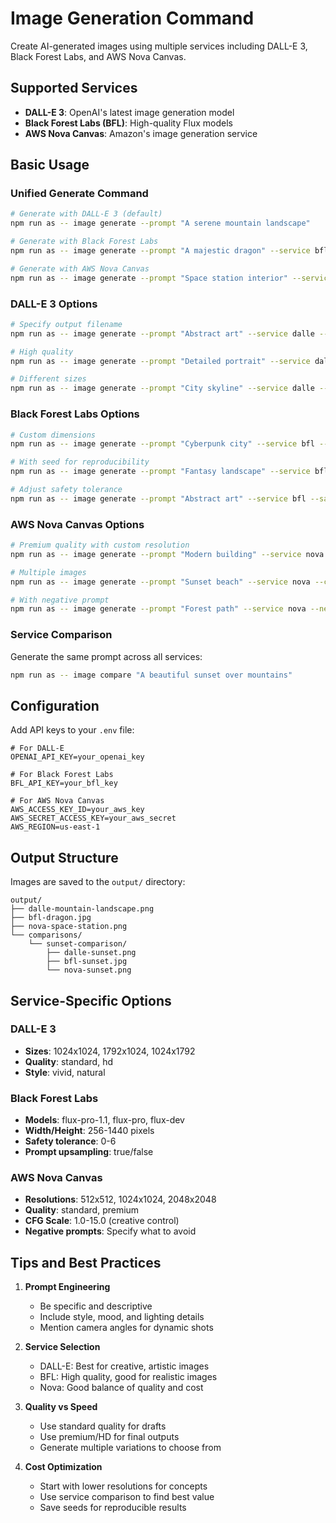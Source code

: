 # Image Generation Command

Create AI-generated images using multiple services including DALL-E 3, Black Forest Labs, and AWS Nova Canvas.

## Supported Services

- **DALL-E 3**: OpenAI's latest image generation model
- **Black Forest Labs (BFL)**: High-quality Flux models
- **AWS Nova Canvas**: Amazon's image generation service

## Basic Usage

### Unified Generate Command
```bash
# Generate with DALL-E 3 (default)
npm run as -- image generate --prompt "A serene mountain landscape"

# Generate with Black Forest Labs
npm run as -- image generate --prompt "A majestic dragon" --service bfl

# Generate with AWS Nova Canvas
npm run as -- image generate --prompt "Space station interior" --service nova
```

### DALL-E 3 Options
```bash
# Specify output filename
npm run as -- image generate --prompt "Abstract art" --service dalle --output my-art.png

# High quality
npm run as -- image generate --prompt "Detailed portrait" --service dalle --quality hd

# Different sizes
npm run as -- image generate --prompt "City skyline" --service dalle --size 1792x1024
```

### Black Forest Labs Options
```bash
# Custom dimensions
npm run as -- image generate --prompt "Cyberpunk city" --service bfl --width 1440 --height 1024

# With seed for reproducibility
npm run as -- image generate --prompt "Fantasy landscape" --service bfl --seed 12345

# Adjust safety tolerance
npm run as -- image generate --prompt "Abstract art" --service bfl --safety 4
```

### AWS Nova Canvas Options
```bash
# Premium quality with custom resolution
npm run as -- image generate --prompt "Modern building" --service nova --resolution 2048x2048 --quality premium

# Multiple images
npm run as -- image generate --prompt "Sunset beach" --service nova --count 3

# With negative prompt
npm run as -- image generate --prompt "Forest path" --service nova --negative "dark, scary"
```

### Service Comparison
Generate the same prompt across all services:
```bash
npm run as -- image compare "A beautiful sunset over mountains"
```

## Configuration

Add API keys to your `.env` file:
```env
# For DALL-E
OPENAI_API_KEY=your_openai_key

# For Black Forest Labs
BFL_API_KEY=your_bfl_key

# For AWS Nova Canvas
AWS_ACCESS_KEY_ID=your_aws_key
AWS_SECRET_ACCESS_KEY=your_aws_secret
AWS_REGION=us-east-1
```

## Output Structure

Images are saved to the `output/` directory:
```
output/
├── dalle-mountain-landscape.png
├── bfl-dragon.jpg
├── nova-space-station.png
└── comparisons/
    └── sunset-comparison/
        ├── dalle-sunset.png
        ├── bfl-sunset.jpg
        └── nova-sunset.png
```

## Service-Specific Options

### DALL-E 3
- **Sizes**: 1024x1024, 1792x1024, 1024x1792
- **Quality**: standard, hd
- **Style**: vivid, natural

### Black Forest Labs
- **Models**: flux-pro-1.1, flux-pro, flux-dev
- **Width/Height**: 256-1440 pixels
- **Safety tolerance**: 0-6
- **Prompt upsampling**: true/false

### AWS Nova Canvas
- **Resolutions**: 512x512, 1024x1024, 2048x2048
- **Quality**: standard, premium
- **CFG Scale**: 1.0-15.0 (creative control)
- **Negative prompts**: Specify what to avoid

## Tips and Best Practices

1. **Prompt Engineering**
   - Be specific and descriptive
   - Include style, mood, and lighting details
   - Mention camera angles for dynamic shots

2. **Service Selection**
   - DALL-E: Best for creative, artistic images
   - BFL: High quality, good for realistic images
   - Nova: Good balance of quality and cost

3. **Quality vs Speed**
   - Use standard quality for drafts
   - Use premium/HD for final outputs
   - Generate multiple variations to choose from

4. **Cost Optimization**
   - Start with lower resolutions for concepts
   - Use service comparison to find best value
   - Save seeds for reproducible results